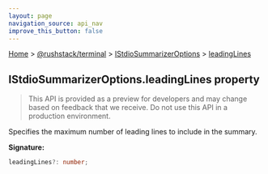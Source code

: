 ```yaml
---
layout: page
navigation_source: api_nav
improve_this_button: false
---
```



[Home](./index.md) &gt; [@rushstack/terminal](./terminal.md) &gt; [IStdioSummarizerOptions](./terminal.istdiosummarizeroptions.md) &gt; [leadingLines](./terminal.istdiosummarizeroptions.leadinglines.md)

## IStdioSummarizerOptions.leadingLines property

> This API is provided as a preview for developers and may change based on feedback that we receive. Do not use this API in a production environment.
>

Specifies the maximum number of leading lines to include in the summary.

<b>Signature:</b>

```typescript
leadingLines?: number;
```
